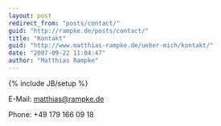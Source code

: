 ```yaml
---
layout: post
redirect_from: "posts/contact/"
guid: "http://rampke.de/posts/contact/"
title: "Kontakt"
guid: "http://www.matthias-rampke.de/ueber-mich/kontakt/"
date: "2007-09-22 11:04:47"
author: "Matthias Rampke"
---
```

{% include JB/setup %}

E-Mail: <matthias@rampke.de>

Phone: +49 179 166 09 18
